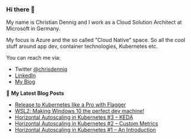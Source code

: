 ### Hi there 👋

My name is Christian Dennig and I work as a Cloud Solution Architect at Microsoft in Germany.

My focus is Azure and the so called "Cloud Native" space. So all the cool stuff around app dev, container technologies, Kubernetes etc.

You can reach me via:

- Twitter [@chrisdennig](https://twitter.com/chrisdennig)
- [LinkedIn](https://www.linkedin.com/in/christian-dennig-47427733/)
- [My Blog](https://partlycloudy.blog)

📕 **My Latest Blog Posts**

<!-- BLOG-POST-LIST:START -->
- [Release to Kubernetes like a Pro with Flagger](https://partlycloudy.blog/2020/07/08/release-to-k8s-like-a-pro-with-flagger/)
- [WSL2: Making Windows 10 the perfect dev machine!](https://partlycloudy.blog/2020/06/05/wsl2-making-windows-10-the-perfect-dev-machine/)
- [Horizontal Autoscaling in Kubernetes #3 – KEDA](https://partlycloudy.blog/2020/05/29/horizontal-autoscaling-in-kubernetes-3-keda/)
- [Horizontal Autoscaling in Kubernetes #2 – Custom Metrics](https://partlycloudy.blog/2020/05/27/horizontal-autoscaling-in-kubernetes-2-custom-metrics/)
- [Horizontal Autoscaling in Kubernetes #1 – An Introduction](https://partlycloudy.blog/2020/05/26/horizontal-autoscaling-in-kubernetes-1-an-introduction/)
<!-- BLOG-POST-LIST:END -->